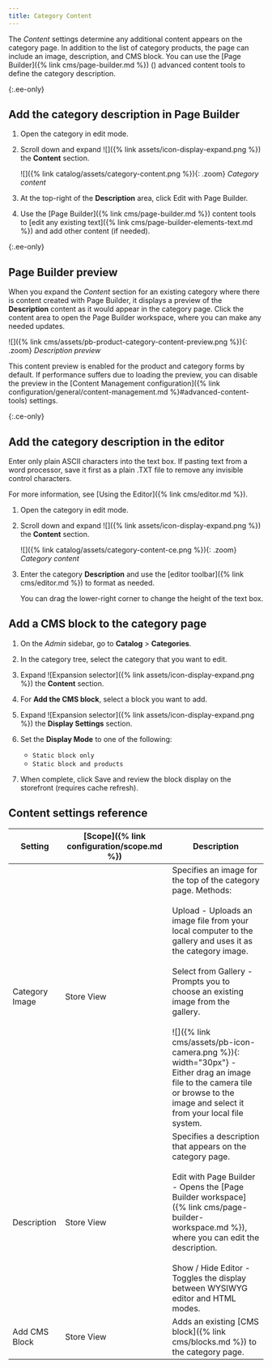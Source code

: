 ```yaml
---
title: Category Content
---
```


The _Content_ settings determine any additional content appears on the category page. In addition to the list of category products, the page can include an image, description, and CMS block. You can use the [Page Builder]({% link cms/page-builder.md %}) (<span class="ee-only"></span>) advanced content tools to define the category description.

{:.ee-only}
## Add the category description in Page Builder

1. Open the category in edit mode.

1. Scroll down and expand ![]({% link assets/icon-display-expand.png %}) the **Content** section.

   ![]({% link catalog/assets/category-content.png %}){: .zoom}
   _Category content_

1. At the top-right of the **Description** area, click <span class="btn">Edit with Page Builder</span>.

1. Use the [Page Builder]({% link cms/page-builder.md %}) content tools to [edit any existing text]({% link cms/page-builder-elements-text.md %}) and add other content (if needed).

{:.ee-only}
## Page Builder preview

When you expand the _Content_ section for an existing category where there is content created with Page Builder, it displays a preview of the **Description** content as it would appear in the category page. Click the content area to open the Page Builder workspace, where you can make any needed updates.

![]({% link cms/assets/pb-product-category-content-preview.png %}){: .zoom}
_Description preview_

This content preview is enabled for the product and category forms by default. If performance suffers due to loading the preview, you can disable the preview in the [Content Management configuration]({% link configuration/general/content-management.md %}#advanced-content-tools) settings.

{:.ce-only}
## Add the category description in the editor

Enter only plain ASCII characters into the text box. If pasting text from a word processor, save it first as a plain .TXT file to remove any invisible control characters.

For more information, see [Using the Editor]({% link cms/editor.md %}).

1. Open the category in edit mode.

1. Scroll down and expand ![]({% link assets/icon-display-expand.png %}) the **Content** section.

   ![]({% link catalog/assets/category-content-ce.png %}){: .zoom}
   _Category content_

1. Enter the category **Description** and use the [editor toolbar]({% link cms/editor.md %}) to format as needed.

   You can drag the lower-right corner to change the height of the text box.

## Add a CMS block to the category page

1. On the _Admin_ sidebar, go to **Catalog** > **Categories**.

1. In the category tree, select the category that you want to edit.

1. Expand ![Expansion selector]({% link assets/icon-display-expand.png %}) the **Content** section.

1. For **Add the CMS block**, select a block you want to add.

1. Expand ![Expansion selector]({% link assets/icon-display-expand.png %}) the **Display Settings** section.

1. Set the **Display Mode** to one of the following:

   - `Static block only`
   - `Static block and products`

1. When complete, click <span class="btn">Save</span> and review the block display on the storefront (requires cache refresh).

## Content settings reference

|Setting|[Scope]({% link configuration/scope.md %})|Description|
|--- |--- |--- |
|Category Image|Store View|Specifies an image for the top of the category page. Methods: <br/><br/><span class="btn">Upload</span> - Uploads an image file from your local computer to the gallery and uses it as the category image.  <br/><br/><span class="btn">Select from Gallery</span> - Prompts you to choose an existing image from the gallery. <br/><br/>![]({% link cms/assets/pb-icon-camera.png %}){: width="30px"}  - Either drag an image file to the camera tile or browse to the image and select it from your local file system.|
|Description|Store View|Specifies a description that appears on the category page. <br/><br/><span class="ee-only"></span><span class="btn">Edit with Page Builder</span> - Opens the [Page Builder workspace]({% link cms/page-builder-workspace.md %}), where you can edit the description. <br/><br/><span class="btn">Show / Hide Editor</span> - Toggles the display between WYSIWYG editor and HTML modes.|
|Add CMS Block|Store View|Adds an existing [CMS block]({% link cms/blocks.md %}) to the category page.|
